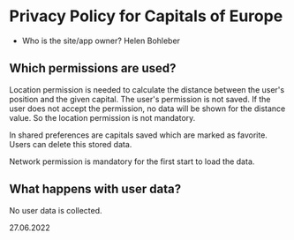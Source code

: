 # Privacy Policy for Capitals of Europe

* Who is the site/app owner?
Helen Bohleber

## Which permissions are used?

Location permission is needed to calculate the distance between the user's position and the given capital.
The user's permission is not saved.
If the user does not accept the permission, no data will be shown for the distance value.
So the location permission is not mandatory.

In shared preferences are capitals saved which are marked as favorite.
Users can delete this stored data.

Network permission is mandatory for the first start to load the data.

## What happens with user data?

No user data is collected.

27.06.2022